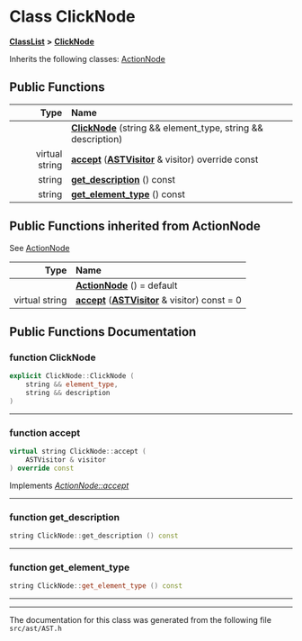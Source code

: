 

# Class ClickNode



[**ClassList**](annotated.md) **>** [**ClickNode**](classClickNode.md)








Inherits the following classes: [ActionNode](classActionNode.md)






















































## Public Functions

| Type | Name |
| ---: | :--- |
|   | [**ClickNode**](#function-clicknode) (string && element\_type, string && description) <br> |
| virtual string | [**accept**](#function-accept) ([**ASTVisitor**](classASTVisitor.md) & visitor) override const<br> |
|  string | [**get\_description**](#function-get_description) () const<br> |
|  string | [**get\_element\_type**](#function-get_element_type) () const<br> |


## Public Functions inherited from ActionNode

See [ActionNode](classActionNode.md)

| Type | Name |
| ---: | :--- |
|   | [**ActionNode**](classActionNode.md#function-actionnode) () = default<br> |
| virtual string | [**accept**](classActionNode.md#function-accept) ([**ASTVisitor**](classASTVisitor.md) & visitor) const = 0<br> |






















































## Public Functions Documentation




### function ClickNode 

```C++
explicit ClickNode::ClickNode (
    string && element_type,
    string && description
) 
```




<hr>



### function accept 

```C++
virtual string ClickNode::accept (
    ASTVisitor & visitor
) override const
```



Implements [*ActionNode::accept*](classActionNode.md#function-accept)


<hr>



### function get\_description 

```C++
string ClickNode::get_description () const
```




<hr>



### function get\_element\_type 

```C++
string ClickNode::get_element_type () const
```




<hr>

------------------------------
The documentation for this class was generated from the following file `src/ast/AST.h`

